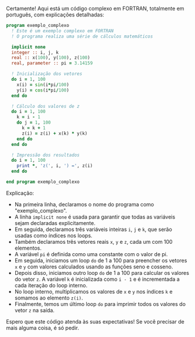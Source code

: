 Certamente! Aqui está um código complexo em FORTRAN, totalmente em português, com explicações detalhadas:

```fortran
program exemplo_complexo
  ! Este é um exemplo complexo em FORTRAN
  ! O programa realiza uma série de cálculos matemáticos

  implicit none
  integer :: i, j, k
  real :: x(100), y(100), z(100)
  real, parameter :: pi = 3.14159

  ! Inicialização dos vetores
  do i = 1, 100
    x(i) = sin(i*pi/100)
    y(i) = cos(i*pi/100)
  end do

  ! Cálculo dos valores de z
  do i = 1, 100
    k = i - 1
    do j = 1, 100
      k = k + 1
      z(i) = z(i) + x(k) * y(k)
    end do
  end do

  ! Impressão dos resultados
  do i = 1, 100
    print *, 'z(', i, ') =', z(i)
  end do

end program exemplo_complexo
```

Explicação:

- Na primeira linha, declaramos o nome do programa como "exemplo_complexo".
- A linha `implicit none` é usada para garantir que todas as variáveis sejam declaradas explicitamente.
- Em seguida, declaramos três variáveis inteiras `i`, `j` e `k`, que serão usadas como índices nos loops.
- Também declaramos três vetores reais `x`, `y` e `z`, cada um com 100 elementos.
- A variável `pi` é definida como uma constante com o valor de pi.
- Em seguida, iniciamos um loop `do` de 1 a 100 para preencher os vetores `x` e `y` com valores calculados usando as funções seno e cosseno.
- Depois disso, iniciamos outro loop `do` de 1 a 100 para calcular os valores do vetor `z`. A variável `k` é inicializada como `i - 1` e é incrementada a cada iteração do loop interno.
- No loop interno, multiplicamos os valores de `x` e `y` nos índices `k` e somamos ao elemento `z(i)`.
- Finalmente, temos um último loop `do` para imprimir todos os valores do vetor `z` na saída.

Espero que este código atenda às suas expectativas! Se você precisar de mais alguma coisa, é só pedir.